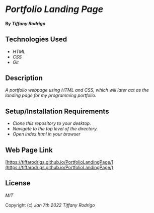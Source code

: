 
# _Portfolio Landing Page_

#### By _**Tiffany Rodrigo**_



## Technologies Used

* _HTML_
* _CSS_
* _Git_


## Description

_A portfolio webpage using HTML and CSS, which will later act as the landing page for my programming portfolio._

## Setup/Installation Requirements

* _Clone this repository to your desktop._
* _Navigate to the top level of the directory._
* _Open index.html.in your browser_

## Web Page Link
[https://tiffarodrigs.github.io/PortfolioLandingPage/](https://tiffarodrigs.github.io/PortfolioLandingPage/)

## License

_MIT_

Copyright (c) _Jan 7th 2022_ _Tiffany Rodrigo_
